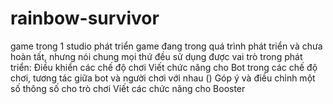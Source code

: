 # rainbow-survivor
game trong 1 studio phát triển
game đang trong quá trình phát triển và chưa hoàn tất, nhưng nói chung mọi thứ đều sử dụng được
vai trò trong phát triển: 
  Điều khiển các chế độ chơi 
  Viết chức năng cho Bot trong các chế độ chơi, tương tác giữa bot và người chơi với nhau ()
  Góp ý và điều chỉnh một số thông số cho trò chơi 
  Viết các chức năng cho Booster
